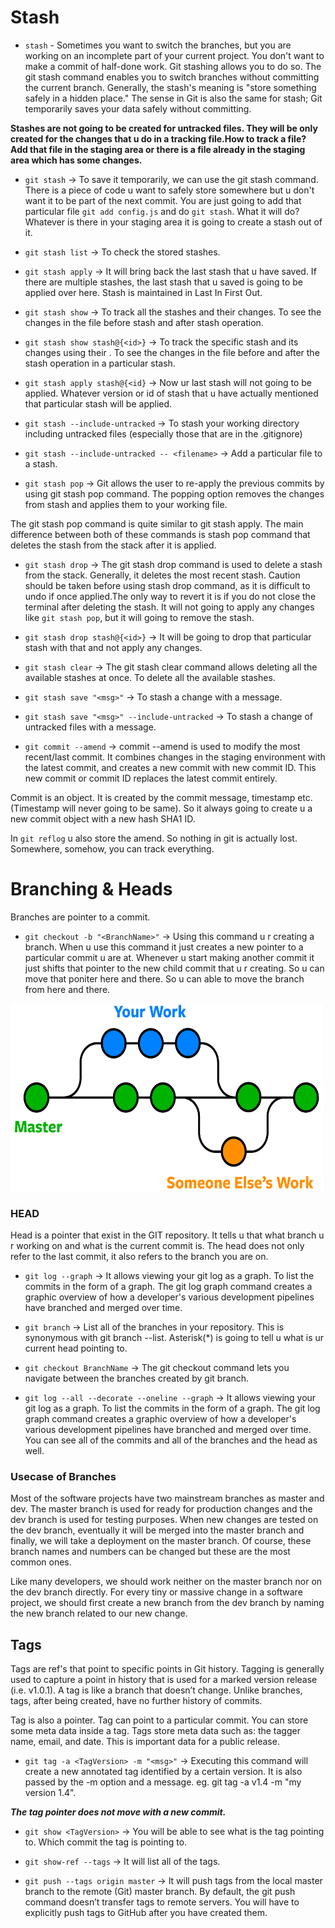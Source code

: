 # Stash 

- `stash` - Sometimes you want to switch the branches, but you are working on an incomplete part of your current project. You don't want to make a commit of half-done work. Git stashing allows you to do so. The git stash command enables you to switch branches without committing the current branch. Generally, the stash's meaning is "store something safely in a hidden place." The sense in Git is also the same for stash; Git temporarily saves your data safely without committing.

**Stashes are not going to be created for untracked files. They will be only created for the changes that u do in a tracking file.How to track a file? Add that file in the staging area or there is a file already in the staging area which has some changes.**

- `git stash` -> To save it temporarily, we can use the git stash command. There is a piece of code u want to safely store somewhere but u don't want it to be part of the next commit. You are just going to add that particular file `git add config.js` and do `git stash`.
What it will do?
Whatever is there in your staging area it is going to create a stash out of it.

- `git stash list` -> To check the stored stashes.

- `git stash apply` -> It will bring back the last stash that u have saved. If there are multiple stashes, the last stash that u saved is going to be applied over here. Stash is maintained in Last In First Out.

- `git stash show` -> To track all the stashes and their changes. To see the changes in the file before stash and after stash operation.

- `git stash show stash@{<id>}` -> To track the specific stash and its changes using their <id>. To see the changes in the file before and after the stash operation in a particular stash.

- `git stash apply stash@{<id}` -> Now ur last stash will not going to be applied. Whatever version or id of stash that u have actually mentioned that particular stash will be applied.

- `git stash --include-untracked` -> To stash your working directory including untracked files (especially those that are in the .gitignore)

- `git stash --include-untracked -- <filename>` -> Add a particular file to a stash.

- `git stash pop` -> Git allows the user to re-apply the previous commits by using git stash pop command. The popping option removes the changes from stash and applies them to your working file.

The git stash pop command is quite similar to git stash apply. The main difference between both of these commands is stash pop command that deletes the stash from the stack after it is applied.

- `git stash drop` -> The git stash drop command is used to delete a stash from the stack. Generally, it deletes the most recent stash. Caution should be taken before using stash drop command, as it is difficult to undo if once applied.The only way to revert it is if you do not close the terminal after deleting the stash. It will not going to apply any changes like `git stash pop`, but it will going to remove the stash.

- `git stash drop stash@{<id>}` -> It will be going to drop that particular stash with that <id> and not apply any changes.

- `git stash clear` -> The git stash clear command allows deleting all the available stashes at once. To delete all the available stashes.

- `git stash save "<msg>"` -> To stash a change with a message.

- `git stash save "<msg>" --include-untracked` -> To stash a change of untracked files with a message. 

- `git commit --amend` -> commit --amend is used to modify the most recent/last commit. It combines changes in the staging environment with the latest commit, and creates a new commit with new commit ID. This new commit or commit ID replaces the latest commit entirely. 

Commit is an object. It is created by the commit message, timestamp etc.(Timestamp will never going to be same).
So it always going to create u a new commit object with a new hash SHA1 ID.

In `git reflog` u also store the amend. So nothing in git is actually lost. Somewhere, somehow, you can track everything.


# Branching & Heads

Branches are pointer to a commit.

- `git checkout -b "<BranchName>"` -> Using this command u r creating a branch. When u use this command it just creates a new pointer to a particular commit u are at. Whenever u start making another commit it just shifts that pointer to the new child commit that u r creating. So u can move that poniter here and there. So u can able to move the branch from here and there.


<img src="Screenshot4.png"  width="500" height="300">


### HEAD

Head is a pointer that exist in the GIT repository. It tells u that what branch u r working on and what is the current commit is. The head does not only refer to the last commit, it also refers to the branch you are on.

- `git log --graph` -> It allows viewing your git log as a graph. To list the commits in the form of a graph. The git log graph command creates a graphic overview of how a developer's various development pipelines have branched and merged over time.


- `git branch` -> List all of the branches in your repository. This is synonymous with git branch --list.
Asterisk(*) is going to tell u what is ur current head pointing to.

- `git checkout BranchName` -> The git checkout command lets you navigate between the branches created by git branch.

- `git log --all --decorate --oneline --graph` -> It allows viewing your git log as a graph. To list the commits in the form of a graph. The git log graph command creates a graphic overview of how a developer's various development pipelines have branched and merged over time. You can see all of the commits and all of the branches and the head as well.

### Usecase of Branches

Most of the software projects have two mainstream branches as master and dev. The master branch is used for ready for production changes and the dev branch is used for testing purposes. When new changes are tested on the dev branch, eventually it will be merged into the master branch and finally, we will take a deployment on the master branch. Of course, these branch names and numbers can be changed but these are the most common ones.

Like many developers, we should work neither on the master branch nor on the dev branch directly. For every tiny or massive change in a software project, we should first create a new branch from the dev branch by naming the new branch related to our new change.


## Tags

Tags are ref's that point to specific points in Git history. Tagging is generally used to capture a point in history that is used for a marked version release (i.e. v1.0.1). A tag is like a branch that doesn’t change. Unlike branches, tags, after being created, have no further history of commits.

Tag is also a pointer. Tag can point to a particular commit. You can store some meta data inside a tag. Tags store meta data such as: the tagger name, email, and date. This is important data for a public release. 

- `git tag -a <TagVersion> -m "<msg>"` ->  Executing this command will create a new annotated tag identified by a certain version. It is also passed by the -m option and a message. eg. git tag -a v1.4 -m "my version 1.4".

***The tag pointer does not move with a new commit.***

- `git show <TagVersion>` -> You will be able to see what is the tag pointing to. Which commit the tag is pointing to.

- `git show-ref --tags` -> It will list all of the tags.

- `git push --tags origin master` -> It will push tags from the local master branch to the remote (Git) master branch. By default, the git push command doesn’t transfer tags to remote servers. You will have to explicitly push tags to GitHub after you have created them. 